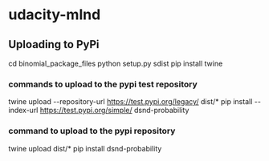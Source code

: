 # udacity-mlnd

## Uploading to PyPi
cd binomial_package_files
python setup.py sdist
pip install twine

### commands to upload to the pypi test repository
twine upload --repository-url https://test.pypi.org/legacy/ dist/*
pip install --index-url https://test.pypi.org/simple/ dsnd-probability

### command to upload to the pypi repository
twine upload dist/*
pip install dsnd-probability